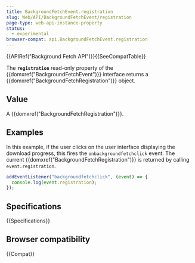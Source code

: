 ```yaml
---
title: BackgroundFetchEvent.registration
slug: Web/API/BackgroundFetchEvent/registration
page-type: web-api-instance-property
status:
  - experimental
browser-compat: api.BackgroundFetchEvent.registration
---
```


{{APIRef("Background Fetch API")}}{{SeeCompatTable}}

The **`registration`** read-only property of the {{domxref("BackgroundFetchEvent")}} interface returns a {{domxref("BackgroundFetchRegistration")}} object.

## Value

A {{domxref("BackgroundFetchRegistration")}}.

## Examples

In this example, if the user clicks on the user interface displaying the download progress, this fires the `onbackgroundfetchclick` event. The current {{domxref("BackgroundFetchRegistration")}} is returned by calling `event.registration`.

```js
addEventListener("backgroundfetchclick", (event) => {
  console.log(event.registration);
});
```

## Specifications

{{Specifications}}

## Browser compatibility

{{Compat}}
